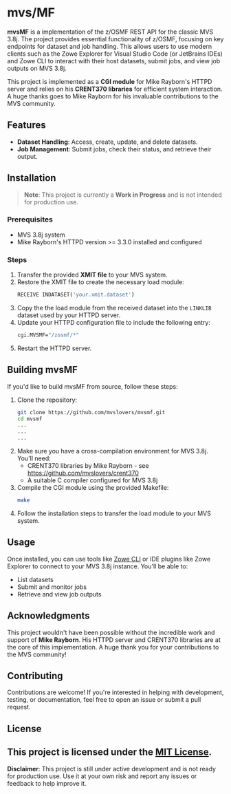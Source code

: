 
# mvs/MF

**mvsMF** is a implementation of the z/OSMF REST API for the classic MVS 3.8j. The project provides essential functionality of z/OSMF, focusing on key endpoints for dataset and job handling. This allows users to use modern clients such as the Zowe Explorer for Visual Studio Code (or JetBrains IDEs) and Zowe CLI to interact with their host datasets, submit jobs, and view job outputs on MVS 3.8j.

This project is implemented as a **CGI module** for Mike Rayborn's HTTPD server and relies on his **CRENT370 libraries** for efficient system interaction. A huge thanks goes to Mike Rayborn for his invaluable contributions to the MVS community.

## Features

- **Dataset Handling**: Access, create, update, and delete datasets.
- **Job Management**: Submit jobs, check their status, and retrieve their output.

## Installation

> **Note**: This project is currently a **Work in Progress** and is not intended for production use.

### Prerequisites

- MVS 3.8j system
- Mike Rayborn's HTTPD version >= 3.3.0 installed and configured

### Steps

1. Transfer the provided **XMIT file** to your MVS system.
2. Restore the XMIT file to create the necessary load module:
   ```bash
   RECEIVE INDATASET('your.xmit.dataset') 
   ```
3. Copy the the load module from the received dataset into the `LINKLIB` dataset used by your HTTPD server.
4. Update your HTTPD configuration file to include the following entry:
   ```bash
   cgi.MVSMF="/zosmf/*"
   ```
5. Restart the HTTPD server.

## Building mvsMF

If you'd like to build mvsMF from source, follow these steps:

1. Clone the repository:
   ```bash
   git clone https://github.com/mvslovers/mvsmf.git
   cd mvsmf
   ...
   ... 
   ...
   ```
2. Make sure you have a cross-compilation environment for MVS 3.8j. You'll need:
   - CRENT370 libraries by Mike Rayborn - see https://github.com/mvslovers/crent370
   - A suitable C compiler configured for MVS 3.8j
3. Compile the CGI module using the provided Makefile:
   ```bash
   make
   ```
4. Follow the installation steps to transfer the load module to your MVS system.

## Usage

Once installed, you can use tools like [Zowe CLI](https://docs.zowe.org/stable/user-guide/cli-installcli.html) or IDE plugins like Zowe Explorer to connect to your MVS 3.8j instance. You'll be able to:

- List datasets
- Submit and monitor jobs
- Retrieve and view job outputs

## Acknowledgments

This project wouldn't have been possible without the incredible work and support of **Mike Rayborn**. His HTTPD server and CRENT370 libraries are at the core of this implementation. A huge thank you for your contributions to the MVS community!

## Contributing

Contributions are welcome! If you're interested in helping with development, testing, or documentation, feel free to open an issue or submit a pull request.

## License

This project is licensed under the [MIT License](LICENSE).
---

**Disclaimer**: This project is still under active development and is not ready for production use. Use it at your own risk and report any issues or feedback to help improve it.

